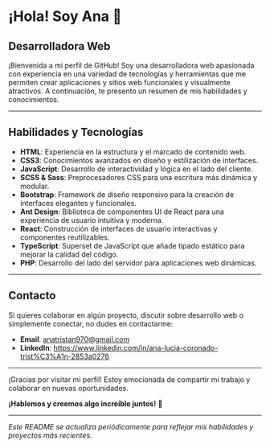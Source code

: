 # ¡Hola! Soy Ana 👋

## Desarrolladora Web

¡Bienvenida a mi perfil de GitHub! Soy una desarrolladora web apasionada con experiencia en una variedad de tecnologías y herramientas que me permiten crear aplicaciones y sitios web funcionales y visualmente atractivos. A continuación, te presento un resumen de mis habilidades y conocimientos.

---

## Habilidades y Tecnologías

- **HTML**: Experiencia en la estructura y el marcado de contenido web.
- **CSS3**: Conocimientos avanzados en diseño y estilización de interfaces.
- **JavaScript**: Desarrollo de interactividad y lógica en el lado del cliente.
- **SCSS & Sass**: Preprocesadores CSS para una escritura más dinámica y modular.
- **Bootstrap**: Framework de diseño responsivo para la creación de interfaces elegantes y funcionales.
- **Ant Design**: Biblioteca de componentes UI de React para una experiencia de usuario intuitiva y moderna.
- **React**: Construcción de interfaces de usuario interactivas y componentes reutilizables.
- **TypeScript**: Superset de JavaScript que añade tipado estático para mejorar la calidad del código.
- **PHP**: Desarrollo del lado del servidor para aplicaciones web dinámicas.

---

## Contacto

Si quieres colaborar en algún proyecto, discutir sobre desarrollo web o simplemente conectar, no dudes en contactarme:

- **Email**: anatristan970@gmail.com
- **LinkedIn**: https://www.linkedin.com/in/ana-lucia-coronado-trist%C3%A1n-2853a0276
  
---

¡Gracias por visitar mi perfil! Estoy emocionada de compartir mi trabajo y colaborar en nuevas oportunidades.

**¡Hablemos y creemos algo increíble juntos!** 🌟

---

*Este README se actualiza periódicamente para reflejar mis habilidades y proyectos más recientes.*
